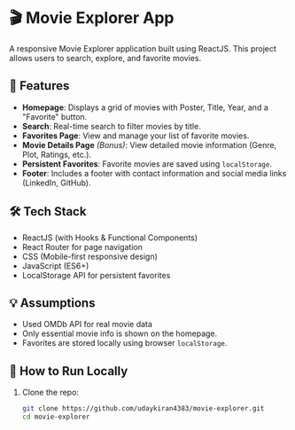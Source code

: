 # 🎬 Movie Explorer App

A responsive Movie Explorer application built using ReactJS. This project allows users to search, explore, and favorite movies.

## 🚀 Features

- **Homepage**: Displays a grid of movies with Poster, Title, Year, and a "Favorite" button.
- **Search**: Real-time search to filter movies by title.
- **Favorites Page**: View and manage your list of favorite movies.
- **Movie Details Page** _(Bonus)_: View detailed movie information (Genre, Plot, Ratings, etc.).
- **Persistent Favorites**: Favorite movies are saved using `localStorage`.
- **Footer**: Includes a footer with contact information and social media links (LinkedIn, GitHub).

## 🛠 Tech Stack

- ReactJS (with Hooks & Functional Components)
- React Router for page navigation
- CSS (Mobile-first responsive design)
- JavaScript (ES6+)
- LocalStorage API for persistent favorites

## 💡 Assumptions

- Used OMDb API for real movie data 
- Only essential movie info is shown on the homepage.
- Favorites are stored locally using browser `localStorage`.

## 🔧 How to Run Locally

1. Clone the repo:
   ```bash
   git clone https://github.com/udaykiran4383/movie-explorer.git
   cd movie-explorer


